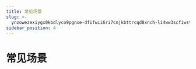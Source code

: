 ```yaml
---
title: 常见场景
slug: >-
  ynzowezexiygx0kbdlyco9pgnxe-dfifwii6ri7cnjkbttrcqd8xnch-li4ww3scfiwstrkg1ggcm8qhnlh-li4ww3
sidebar_position: 4
---
```



# 常见场景

